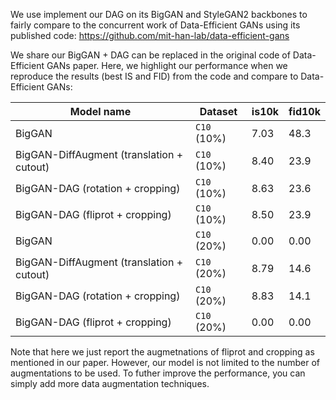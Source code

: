 We use implement our DAG on its BigGAN and StyleGAN2 backbones to fairly compare to the concurrent work of Data-Efficient GANs using its published code: https://github.com/mit-han-lab/data-efficient-gans 

We share our BigGAN + DAG can be replaced in the original code of Data-Efficient GANs paper. Here, we highlight our performance when we reproduce the results (best IS and FID) from the code and compare to Data-Efficient GANs:

| Model name                               | Dataset           | is10k     | fid10k    |
| -----------------------------------------| ------------------| --------- | --------- |
| BigGAN                                   | `C10` (10%)       | 7.03      | 48.3      |
| BigGAN-DiffAugment (translation + cutout)| `C10` (10%)       | 8.40      | 23.9      |
| BigGAN-DAG (rotation + cropping)         | `C10` (10%)       | 8.63      | 23.6      |
| BigGAN-DAG (fliprot + cropping)          | `C10` (10%)       | 8.50      | 23.9      |
| BigGAN                                   | `C10` (20%)       | 0.00      | 0.00      |
| BigGAN-DiffAugment (translation + cutout)| `C10` (20%)       | 8.79      | 14.6      |
| BigGAN-DAG (rotation + cropping)         | `C10` (20%)       | 8.83      | 14.1      |
| BigGAN-DAG (fliprot + cropping)          | `C10` (20%)       | 0.00      | 0.00      |

Note that here we just report the augmetnations of fliprot and cropping as mentioned in our paper. However, our model is not limited to the number of augmentations to be used. To futher improve the performance, you can simply add more data augmentation techniques. 

